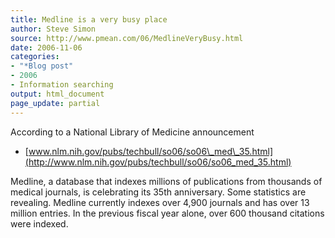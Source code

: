 ```yaml
---
title: Medline is a very busy place
author: Steve Simon
source: http://www.pmean.com/06/MedlineVeryBusy.html
date: 2006-11-06
categories:
- "*Blog post"
- 2006
- Information searching
output: html_document
page_update: partial
---
```


According to a National Library of Medicine announcement

-   [www.nlm.nih.gov/pubs/techbull/so06/so06\_med\_35.html](http://www.nlm.nih.gov/pubs/techbull/so06/so06_med_35.html)

Medline, a database that indexes millions of publications from thousands
of medical journals, is celebrating its 35th anniversary. Some
statistics are revealing. Medline currently indexes over 4,900 journals
and has over 13 million entries. In the previous fiscal year alone, over
600 thousand citations were indexed.
